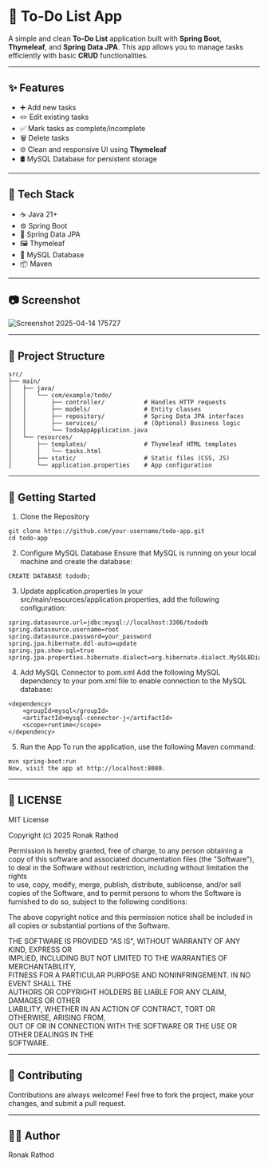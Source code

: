 # 📝 To-Do List App

A simple and clean **To-Do List** application built with **Spring Boot**, **Thymeleaf**, and **Spring Data JPA**. This app allows you to manage tasks efficiently with basic **CRUD** functionalities.

---

## ✨ Features

- ➕ Add new tasks
- ✏️ Edit existing tasks
- ✅ Mark tasks as complete/incomplete
- 🗑️ Delete tasks
- 🌐 Clean and responsive UI using **Thymeleaf**
- 🛢️ MySQL Database for persistent storage

---

## 🚀 Tech Stack

- ☕ Java 21+
- ⚙️ Spring Boot
- 💾 Spring Data JPA
- 🖼️ Thymeleaf
- 🐬 MySQL Database
- 📦 Maven

---

## 📷 Screenshot

![Screenshot 2025-04-14 175727](https://github.com/user-attachments/assets/3c93a008-4f25-4731-bbc3-97dd7908ae30)

---

## 📁 Project Structure

```
src/
├── main/
│   ├── java/
│   │   └── com/example/todo/
│   │       ├── controller/           # Handles HTTP requests
│   │       ├── models/               # Entity classes
│   │       ├── repository/           # Spring Data JPA interfaces
│   │       ├── services/             # (Optional) Business logic
│   │       └── TodoAppApplication.java
│   └── resources/
│       ├── templates/                # Thymeleaf HTML templates
│       │   └── tasks.html
│       ├── static/                   # Static files (CSS, JS)
│       └── application.properties    # App configuration
```
---

##  🚀 Getting Started

1. Clone the Repository
```
git clone https://github.com/your-username/todo-app.git
cd todo-app
```

2. Configure MySQL Database
Ensure that MySQL is running on your local machine and create the database:
```
CREATE DATABASE tododb;
```

3. Update application.properties
In your src/main/resources/application.properties, add the following configuration:
```
spring.datasource.url=jdbc:mysql://localhost:3306/tododb
spring.datasource.username=root
spring.datasource.password=your_password
spring.jpa.hibernate.ddl-auto=update
spring.jpa.show-sql=true
spring.jpa.properties.hibernate.dialect=org.hibernate.dialect.MySQL8Dialect
```

4. Add MySQL Connector to pom.xml
Add the following MySQL dependency to your pom.xml file to enable connection to the MySQL database:
```
<dependency>
    <groupId>mysql</groupId>
    <artifactId>mysql-connector-j</artifactId>
    <scope>runtime</scope>
</dependency>
```

5. Run the App
To run the application, use the following Maven command:
```
mvn spring-boot:run
Now, visit the app at http://localhost:8080.
```
---

##  📄 LICENSE
MIT License

Copyright (c) 2025 Ronak Rathod

Permission is hereby granted, free of charge, to any person obtaining a copy
of this software and associated documentation files (the "Software"), to deal
in the Software without restriction, including without limitation the rights  
to use, copy, modify, merge, publish, distribute, sublicense, and/or sell      
copies of the Software, and to permit persons to whom the Software is          
furnished to do so, subject to the following conditions:                       

The above copyright notice and this permission notice shall be included in all
copies or substantial portions of the Software.                                

THE SOFTWARE IS PROVIDED "AS IS", WITHOUT WARRANTY OF ANY KIND, EXPRESS OR     
IMPLIED, INCLUDING BUT NOT LIMITED TO THE WARRANTIES OF MERCHANTABILITY,       
FITNESS FOR A PARTICULAR PURPOSE AND NONINFRINGEMENT. IN NO EVENT SHALL THE    
AUTHORS OR COPYRIGHT HOLDERS BE LIABLE FOR ANY CLAIM, DAMAGES OR OTHER         
LIABILITY, WHETHER IN AN ACTION OF CONTRACT, TORT OR OTHERWISE, ARISING FROM,  
OUT OF OR IN CONNECTION WITH THE SOFTWARE OR THE USE OR OTHER DEALINGS IN THE  
SOFTWARE.

---

##  🤝 Contributing
Contributions are always welcome! Feel free to fork the project, make your changes, and submit a pull request.

---

##  🙋‍♂️ Author
Ronak Rathod
